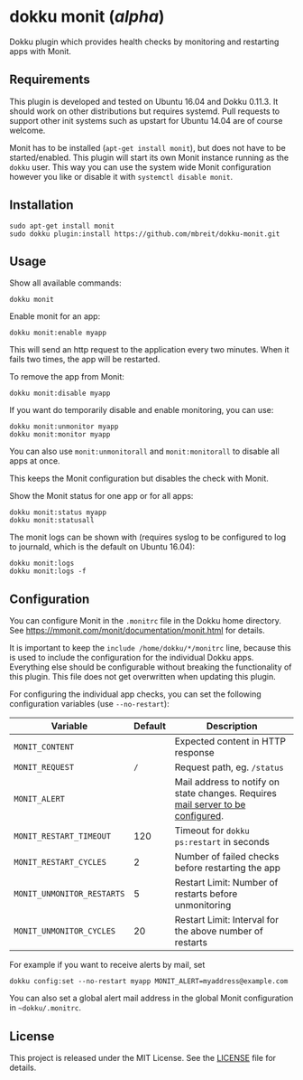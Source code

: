 # dokku monit (*alpha*)

Dokku plugin which provides health checks by monitoring and
restarting apps with Monit.

## Requirements

This plugin is developed and tested on Ubuntu 16.04 and Dokku 0.11.3.
It should work on other distributions but requires systemd.
Pull requests to support other init systems such as upstart
for Ubuntu 14.04 are of course welcome.

Monit has to be installed (`apt-get install monit`), but does not have
to be started/enabled. This plugin will start its own Monit instance
running as the `dokku` user. This way you can use the system wide Monit
configuration however you like or disable it with
`systemctl disable monit`.

## Installation

```shell
sudo apt-get install monit
sudo dokku plugin:install https://github.com/mbreit/dokku-monit.git
```

## Usage

Show all available commands:

```shell
dokku monit
```

Enable monit for an app:

```shell
dokku monit:enable myapp
```

This will send an http request to the application every two minutes.
When it fails two times, the app will be restarted.

To remove the app from Monit:

```shell
dokku monit:disable myapp
```

If you want do temporarily disable and enable monitoring, you can use:

```shell
dokku monit:unmonitor myapp
dokku monit:monitor myapp
```

You can also use `monit:unmonitorall` and `monit:monitorall`
to disable all apps at once.

This keeps the Monit configuration but disables the check with
Monit.

Show the Monit status for one app or for all apps:

```shell
dokku monit:status myapp
dokku monit:statusall
```

The monit logs can be shown with (requires syslog to be configured
to log to journald, which is the default on Ubuntu 16.04):

```shell
dokku monit:logs
dokku monit:logs -f
```

## Configuration

You can configure Monit in the `.monitrc` file in the Dokku home directory.
See https://mmonit.com/monit/documentation/monit.html for details.

It is important to keep the `include /home/dokku/*/monitrc` line,
because this is used to include the configuration for the individual
Dokku apps. Everything else should be configurable without breaking
the functionality of this plugin. This file does not get overwritten
when updating this plugin.

For configuring the individual app checks, you can set the
following configuration variables (use `--no-restart`):

| Variable                   | Default | Description                                              |
| ---                        |     --- | ---                                                      |
| `MONIT_CONTENT`            |         | Expected content in HTTP response                        |
| `MONIT_REQUEST`            |     `/` | Request path, eg. `/status`                              |
| `MONIT_ALERT`              |         | Mail address to notify on state changes. Requires [mail server to be configured](https://mmonit.com/monit/documentation/monit.html#Setting-a-mail-server-for-alert-delivery).                  |
| `MONIT_RESTART_TIMEOUT`    |     120 | Timeout for `dokku ps:restart` in seconds                |
| `MONIT_RESTART_CYCLES`     |       2 | Number of failed checks before restarting the app        |
| `MONIT_UNMONITOR_RESTARTS` |       5 | Restart Limit: Number of restarts before unmonitoring    |
| `MONIT_UNMONITOR_CYCLES`   |      20 | Restart Limit: Interval for the above number of restarts |

For example if you want to receive alerts by mail, set

```shell
dokku config:set --no-restart myapp MONIT_ALERT=myaddress@example.com
```

You can also set a global alert mail address in the
global Monit configuration in `~dokku/.monitrc`.

## License

This project is released under the MIT License. See the
[LICENSE](LICENSE) file for details.
